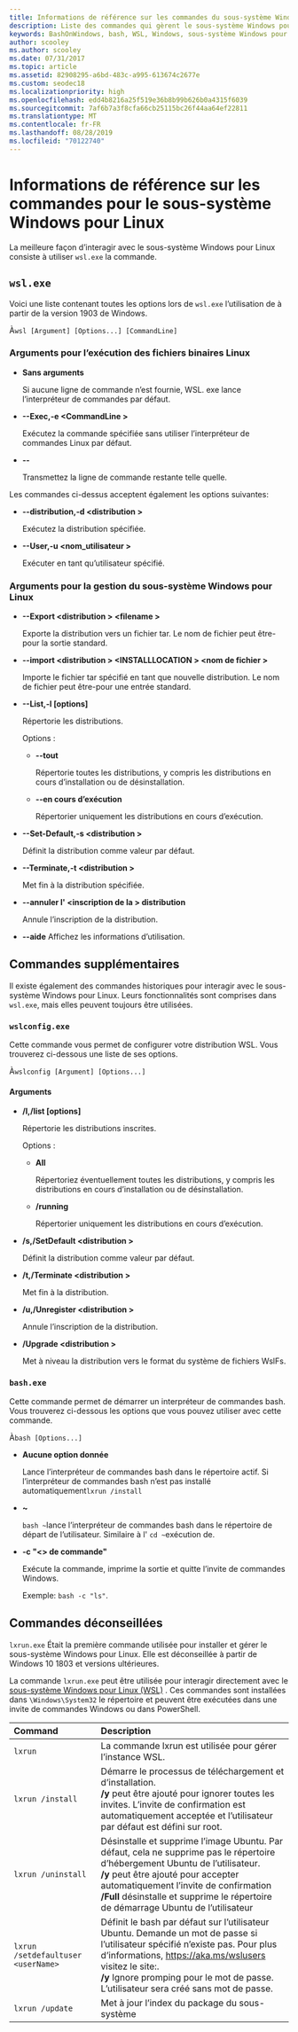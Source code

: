 ```yaml
---
title: Informations de référence sur les commandes du sous-système Windows pour Linux
description: Liste des commandes qui gèrent le sous-système Windows pour Linux
keywords: BashOnWindows, bash, WSL, Windows, sous-système Windows pour Linux, windowssubsystem, Ubuntu
author: scooley
ms.author: scooley
ms.date: 07/31/2017
ms.topic: article
ms.assetid: 82908295-a6bd-483c-a995-613674c2677e
ms.custom: seodec18
ms.localizationpriority: high
ms.openlocfilehash: edd4b8216a25f519e36b8b99b626b0a4315f6039
ms.sourcegitcommit: 7af6b7a3f8cfa66cb25115bc26f44aa64ef22811
ms.translationtype: MT
ms.contentlocale: fr-FR
ms.lasthandoff: 08/28/2019
ms.locfileid: "70122740"
---
```

# <a name="command-reference-for-windows-subsystem-for-linux"></a>Informations de référence sur les commandes pour le sous-système Windows pour Linux

La meilleure façon d’interagir avec le sous-système Windows pour Linux consiste à utiliser `wsl.exe` la commande. 


## `wsl.exe`

Voici une liste contenant toutes les options lors de `wsl.exe` l’utilisation de à partir de la version 1903 de Windows.

À`wsl [Argument] [Options...] [CommandLine]`

### <a name="arguments-for-running-linux-binaries"></a>Arguments pour l’exécution des fichiers binaires Linux

* **Sans arguments**

  Si aucune ligne de commande n’est fournie, WSL. exe lance l’interpréteur de commandes par défaut.

* **--Exec,-e \<CommandLine >**
  
  Exécutez la commande spécifiée sans utiliser l’interpréteur de commandes Linux par défaut.

* **--**
  
  Transmettez la ligne de commande restante telle quelle.

Les commandes ci-dessus acceptent également les options suivantes:

* **--distribution,-d \<distribution >**

  Exécutez la distribution spécifiée.

* **--User,-u \<nom_utilisateur >**

  Exécuter en tant qu’utilisateur spécifié.

### <a name="arguments-for-managing-windows-subsystem-for-linux"></a>Arguments pour la gestion du sous-système Windows pour Linux

* **--Export \<distribution > \<filename >**
  
  Exporte la distribution vers un fichier tar. Le nom de fichier peut être-pour la sortie standard.

* **--import \<distribution > \<INSTALLLOCATION > \<nom de fichier >**
  
  Importe le fichier tar spécifié en tant que nouvelle distribution. Le nom de fichier peut être-pour une entrée standard.

* **--List,-l [options]**
  
  Répertorie les distributions.

  Options :
  * **--tout**
      
    Répertorie toutes les distributions, y compris les distributions en cours d’installation ou de désinstallation.

  * **--en cours d’exécution**
      
    Répertorier uniquement les distributions en cours d’exécution.

* **--Set-Default,-s \<distribution >**
  
  Définit la distribution comme valeur par défaut.

* **--Terminate,-t \<distribution >**
  
  Met fin à la distribution spécifiée.

* **--annuler l' \<inscription de la > distribution**
  
  Annule l’inscription de la distribution.
   
* **--aide** Affichez les informations d’utilisation.

## <a name="additional-commands"></a>Commandes supplémentaires

Il existe également des commandes historiques pour interagir avec le sous-système Windows pour Linux. Leurs fonctionnalités sont comprises dans `wsl.exe`, mais elles peuvent toujours être utilisées. 

### `wslconfig.exe`

Cette commande vous permet de configurer votre distribution WSL. Vous trouverez ci-dessous une liste de ses options.

À`wslconfig [Argument] [Options...]`

#### <a name="arguments"></a>Arguments
* **/l,/list [options]**
  
  Répertorie les distributions inscrites.
  
  Options :
    * **All**
    
      Répertoriez éventuellement toutes les distributions, y compris les distributions en cours d’installation ou de désinstallation.

    * **/running**
      
      Répertorier uniquement les distributions en cours d’exécution.

* **/s,/SetDefault \<distribution >**
  
  Définit la distribution comme valeur par défaut.

* **/t,/Terminate \<distribution >**
  
  Met fin à la distribution.

* **/u,/Unregister \<distribution >**
  
  Annule l’inscription de la distribution.
   
* **/Upgrade \<distribution >**
  
  Met à niveau la distribution vers le format du système de fichiers WslFs.

### `bash.exe`

Cette commande permet de démarrer un interpréteur de commandes bash. Vous trouverez ci-dessous les options que vous pouvez utiliser avec cette commande.

À`bash [Options...]`

* **Aucune option donnée**
  
  Lance l’interpréteur de commandes bash dans le répertoire actif. Si l’interpréteur de commandes bash n’est pas installé automatiquement`lxrun /install`

* **~**
  
  `bash ~`lance l’interpréteur de commandes bash dans le répertoire de départ de l’utilisateur.  Similaire à l' `cd ~`exécution de.

* **-c "\<> de commande"**
  
  Exécute la commande, imprime la sortie et quitte l’invite de commandes Windows.
    
  Exemple: `bash -c "ls"`.

## <a name="deprecated-commands"></a>Commandes déconseillées

`lxrun.exe` Était la première commande utilisée pour installer et gérer le sous-système Windows pour Linux. Elle est déconseillée à partir de Windows 10 1803 et versions ultérieures.

La commande `lxrun.exe` peut être utilisée pour interagir directement avec le [sous-système Windows pour Linux (WSL)](https://msdn.microsoft.com/en-us/commandline/wsl/faq#what-windows-subsystem-for-linux-wsl-) .  Ces commandes sont installées dans `\Windows\System32` le répertoire et peuvent être exécutées dans une invite de commandes Windows ou dans PowerShell.

| Command                     | Description                     |
|:----------------------------|:---------------------------|
| `lxrun`                     | La commande lxrun est utilisée pour gérer l’instance WSL. |
| `lxrun /install`            | Démarre le processus de téléchargement et d’installation. <br/> **/y** peut être ajouté pour ignorer toutes les invites.  L’invite de confirmation est automatiquement acceptée et l’utilisateur par défaut est défini sur root.          |
| `lxrun /uninstall`          | Désinstalle et supprime l’image Ubuntu.  Par défaut, cela ne supprime pas le répertoire d’hébergement Ubuntu de l’utilisateur. <br/> **/y** peut être ajouté pour accepter automatiquement l’invite de confirmation <br/>**/Full** désinstalle et supprime le répertoire de démarrage Ubuntu de l’utilisateur         |
| `lxrun /setdefaultuser <userName>`     | Définit le bash par défaut sur l’utilisateur Ubuntu. Demande un mot de passe si l’utilisateur spécifié n’existe pas.  Pour plus d’informations, https://aka.ms/wslusers visitez le site:. <br/> **/y** Ignore promping pour le mot de passe.  L’utilisateur sera créé sans mot de passe.|
| `lxrun /update`            | Met à jour l’index du package du sous-système          |
